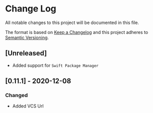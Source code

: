 # Change Log
All notable changes to this project will be documented in this file.

The format is based on [Keep a Changelog](http://keepachangelog.com/)
and this project adheres to [Semantic Versioning](http://semver.org/).

## [Unreleased]
- Added support for `Swift Package Manager`

## [0.11.1] - 2020-12-08
### Changed
- Added VCS Url
